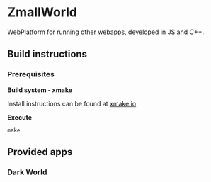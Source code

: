 # ZmallWorld
WebPlatform for running other webapps, developed in JS and C++.

## Build instructions

### Prerequisites

**Build system - xmake**

Install instructions can be found at [xmake.io](https://xmake.io)

**Execute**

    make

## Provided apps

### Dark World

